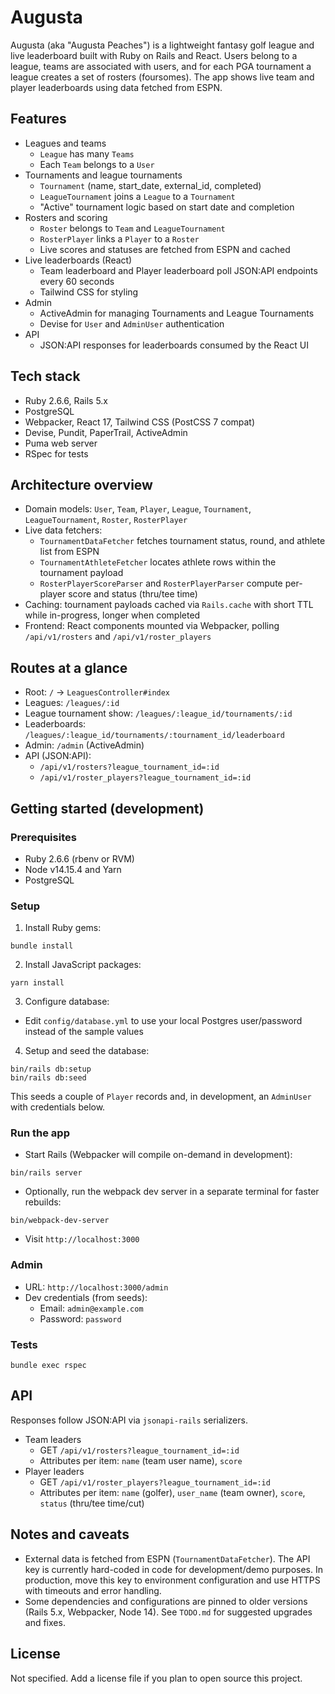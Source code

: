 # Augusta

Augusta (aka "Augusta Peaches") is a lightweight fantasy golf league and live leaderboard built with Ruby on Rails and React. Users belong to a league, teams are associated with users, and for each PGA tournament a league creates a set of rosters (foursomes). The app shows live team and player leaderboards using data fetched from ESPN.

## Features

- Leagues and teams
  - `League` has many `Teams`
  - Each `Team` belongs to a `User`
- Tournaments and league tournaments
  - `Tournament` (name, start_date, external_id, completed)
  - `LeagueTournament` joins a `League` to a `Tournament`
  - "Active" tournament logic based on start date and completion
- Rosters and scoring
  - `Roster` belongs to `Team` and `LeagueTournament`
  - `RosterPlayer` links a `Player` to a `Roster`
  - Live scores and statuses are fetched from ESPN and cached
- Live leaderboards (React)
  - Team leaderboard and Player leaderboard poll JSON:API endpoints every 60 seconds
  - Tailwind CSS for styling
- Admin
  - ActiveAdmin for managing Tournaments and League Tournaments
  - Devise for `User` and `AdminUser` authentication
- API
  - JSON:API responses for leaderboards consumed by the React UI

## Tech stack

- Ruby 2.6.6, Rails 5.x
- PostgreSQL
- Webpacker, React 17, Tailwind CSS (PostCSS 7 compat)
- Devise, Pundit, PaperTrail, ActiveAdmin
- Puma web server
- RSpec for tests

## Architecture overview

- Domain models: `User`, `Team`, `Player`, `League`, `Tournament`, `LeagueTournament`, `Roster`, `RosterPlayer`
- Live data fetchers:
  - `TournamentDataFetcher` fetches tournament status, round, and athlete list from ESPN
  - `TournamentAthleteFetcher` locates athlete rows within the tournament payload
  - `RosterPlayerScoreParser` and `RosterPlayerParser` compute per-player score and status (thru/tee time)
- Caching: tournament payloads cached via `Rails.cache` with short TTL while in-progress, longer when completed
- Frontend: React components mounted via Webpacker, polling `/api/v1/rosters` and `/api/v1/roster_players`

## Routes at a glance

- Root: `/` → `LeaguesController#index`
- Leagues: `/leagues/:id`
- League tournament show: `/leagues/:league_id/tournaments/:id`
- Leaderboards: `/leagues/:league_id/tournaments/:tournament_id/leaderboard`
- Admin: `/admin` (ActiveAdmin)
- API (JSON:API):
  - `/api/v1/rosters?league_tournament_id=:id`
  - `/api/v1/roster_players?league_tournament_id=:id`

## Getting started (development)

### Prerequisites

- Ruby 2.6.6 (rbenv or RVM)
- Node v14.15.4 and Yarn
- PostgreSQL

### Setup

1. Install Ruby gems:

```
bundle install
```

2. Install JavaScript packages:

```
yarn install
```

3. Configure database:

- Edit `config/database.yml` to use your local Postgres user/password instead of the sample values

4. Setup and seed the database:

```
bin/rails db:setup
bin/rails db:seed
```

This seeds a couple of `Player` records and, in development, an `AdminUser` with credentials below.

### Run the app

- Start Rails (Webpacker will compile on-demand in development):

```
bin/rails server
```

- Optionally, run the webpack dev server in a separate terminal for faster rebuilds:

```
bin/webpack-dev-server
```

- Visit `http://localhost:3000`

### Admin

- URL: `http://localhost:3000/admin`
- Dev credentials (from seeds):
  - Email: `admin@example.com`
  - Password: `password`

### Tests

```
bundle exec rspec
```

## API

Responses follow JSON:API via `jsonapi-rails` serializers.

- Team leaders
  - GET `/api/v1/rosters?league_tournament_id=:id`
  - Attributes per item: `name` (team user name), `score`
- Player leaders
  - GET `/api/v1/roster_players?league_tournament_id=:id`
  - Attributes per item: `name` (golfer), `user_name` (team owner), `score`, `status` (thru/tee time/cut)

## Notes and caveats

- External data is fetched from ESPN (`TournamentDataFetcher`). The API key is currently hard-coded in code for development/demo purposes. In production, move this key to environment configuration and use HTTPS with timeouts and error handling.
- Some dependencies and configurations are pinned to older versions (Rails 5.x, Webpacker, Node 14). See `TODO.md` for suggested upgrades and fixes.

## License

Not specified. Add a license file if you plan to open source this project.
